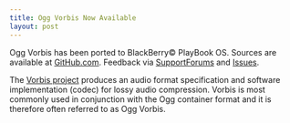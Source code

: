 ```yaml
---
title: Ogg Vorbis Now Available
layout: post
---
```


Ogg Vorbis has been ported to BlackBerry&copy; PlayBook OS.  Sources are available at [GitHub.com](http://github.com/blackberry/OggvVorbis). Feedback via [SupportForums](http://supportforums.blackberry.com/t5/Native-SDK-for-BlackBerry-Tablet/bd-p/native_sdk) and [Issues](https://github.com/blackberry/OggVorbis/issues).

The [Vorbis project](http://vorbis.com) produces an audio format specification and software implementation (codec) for lossy audio compression. Vorbis is most commonly used in conjunction with the Ogg container format and it is therefore often referred to as Ogg Vorbis.